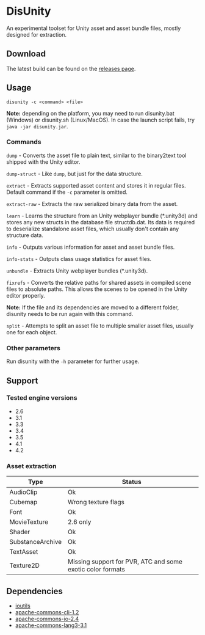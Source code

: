 DisUnity
=========

An experimental toolset for Unity asset and asset bundle files, mostly designed for extraction.

Download
--------

The latest build can be found on the [releases page](https://github.com/ata4/disunity/releases).

Usage
-----

    disunity -c <command> <file>
    
**Note:** depending on the platform, you may need to run disunity.bat (Windows) or disunity.sh (Linux/MacOS). In case the launch script fails, try `java -jar disunity.jar`.

### Commands

`dump` - Converts the asset file to plain text, similar to the binary2text tool shipped with the Unity editor.

`dump-struct` - Like `dump`, but just for the data structure.

`extract` - Extracts supported asset content and stores it in regular files. Default command if the `-c` parameter is omitted.

`extract-raw` - Extracts the raw serialized binary data from the asset.

`learn` - Learns the structure from an Unity webplayer bundle (*.unity3d) and stores any new structs in the database file structdb.dat. Its data is required to deserialize standalone asset files, which usually don't contain any structure data.

`info` - Outputs various information for asset and asset bundle files.

`info-stats` - Outputs class usage statistics for asset files.

`unbundle` - Extracts Unity webplayer bundles (*.unity3d).

`fixrefs` - Converts the relative paths for shared assets in compiled scene files to absolute paths. This allows the scenes to be opened in the Unity editor properly.

**Note:** If the file and its dependencies are moved to a different folder, disunity needs to be run again with this command.

`split` - Attempts to split an asset file to multiple smaller asset files, usually one for each object.

### Other parameters

Run disunity with the `-h` parameter for further usage.

Support
-------

### Tested engine versions

* 2.6
* 3.1
* 3.3
* 3.4
* 3.5
* 4.1
* 4.2

### Asset extraction

Type | Status
--- | --- 
AudioClip | Ok
Cubemap | Wrong texture flags
Font | Ok
MovieTexture | 2.6 only
Shader | Ok
SubstanceArchive | Ok
TextAsset | Ok
Texture2D | Missing support for PVR, ATC and some exotic color formats

Dependencies
------------

* [ioutils](https://github.com/ata4/ioutils)
* [apache-commons-cli-1.2](http://commons.apache.org/proper/commons-cli/)
* [apache-commons-io-2.4](http://commons.apache.org/proper/commons-io/)
* [apache-commons-lang3-3.1](http://commons.apache.org/proper/commons-lang/)
